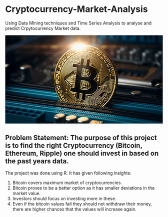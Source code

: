 # Cryptocurrency-Market-Analysis
Using Data Mining techniques and Time Series Analysis to analyse and predict Crpytocurrency Market data.

 ![](Picture1.jpg)

## Problem Statement: The purpose of this project is to find the right Cryptocurrency (Bitcoin, Ethereum, Ripple) one should invest in based on the past years data.
The project was done using R. It has given following insights:
1. Bitcoin covers maximum market of cryptocurrencies.
2. Bitcoin proves to be a better option as it has smaller deviations in the market value.
3. Investors should focus on investing more in these.
4. Even if the bitcoin values fall they should not withdraw their money, there are higher chances that the values will increase again. 
